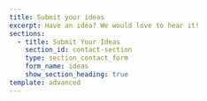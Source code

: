 ```yaml
---
title: Submit your ideas
excerpt: Have an idea? We would love to hear it!
sections:
  - title: Submit Your Ideas
    section_id: contact-section
    type: section_contact_form
    form_name: ideas
    show_section_heading: true
template: advanced
---
```

